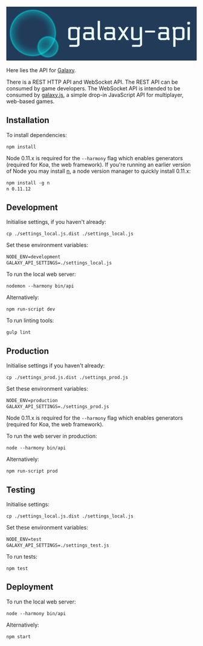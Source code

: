 ![galaxy-api logo](images/logo.png?raw=true)

Here lies the API for [Galaxy](https://github.com/mozilla/galaxy).

There is a REST HTTP API and WebSocket API. The REST API can be consumed by game developers. The WebSocket API is intended to be consumed by [galaxy.js](https://github.com/mozilla/galaxy.js), a simple drop-in JavaScript API for multiplayer, web-based games.


## Installation

To install dependencies:

    npm install

Node 0.11.x is required for the `--harmony` flag which enables generators (required for Koa, the web framework). If you're running an earlier version of Node you may install [n](https://github.com/visionmedia/n), a node version manager to quickly install 0.11.x:

    npm install -g n
    n 0.11.12


## Development

Initialise settings, if you haven't already:

    cp ./settings_local.js.dist ./settings_local.js

Set these environment variables:

    NODE_ENV=development
    GALAXY_API_SETTINGS=./settings_local.js

To run the local web server:

    nodemon --harmony bin/api

Alternatively:

    npm run-script dev

To run linting tools:

    gulp lint


## Production

Initialise settings if you haven't already:

    cp ./settings_prod.js.dist ./settings_prod.js

Set these environment variables:

    NODE_ENV=production
    GALAXY_API_SETTINGS=./settings_prod.js

Node 0.11.x is required for the `--harmony` flag which enables generators (required for Koa, the web framework).

To run the web server in production:

    node --harmony bin/api

Alternatively:

    npm run-script prod


## Testing

Initialise settings:

    cp ./settings_local.js.dist ./settings_local.js

Set these environment variables:

    NODE_ENV=test
    GALAXY_API_SETTINGS=./settings_test.js

To run tests:

    npm test


## Deployment

To run the local web server:

    node --harmony bin/api

Alternatively:

    npm start
